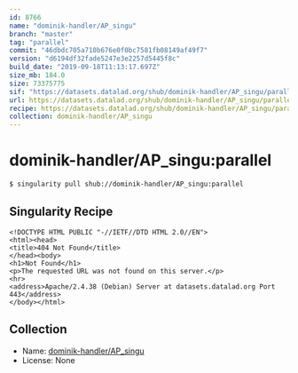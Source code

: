 ```yaml
---
id: 8766
name: "dominik-handler/AP_singu"
branch: "master"
tag: "parallel"
commit: "46dbdc705a710b676e0f0bc7581fb08149af49f7"
version: "d6194df32fade5247e3e2257d5445f8c"
build_date: "2019-09-18T11:13:17.697Z"
size_mb: 184.0
size: 73375775
sif: "https://datasets.datalad.org/shub/dominik-handler/AP_singu/parallel/2019-09-18-46dbdc70-d6194df3/d6194df32fade5247e3e2257d5445f8c.sif"
url: https://datasets.datalad.org/shub/dominik-handler/AP_singu/parallel/2019-09-18-46dbdc70-d6194df3/
recipe: https://datasets.datalad.org/shub/dominik-handler/AP_singu/parallel/2019-09-18-46dbdc70-d6194df3/Singularity
collection: dominik-handler/AP_singu
---
```


# dominik-handler/AP_singu:parallel

```bash
$ singularity pull shub://dominik-handler/AP_singu:parallel
```

## Singularity Recipe

```singularity
<!DOCTYPE HTML PUBLIC "-//IETF//DTD HTML 2.0//EN">
<html><head>
<title>404 Not Found</title>
</head><body>
<h1>Not Found</h1>
<p>The requested URL was not found on this server.</p>
<hr>
<address>Apache/2.4.38 (Debian) Server at datasets.datalad.org Port 443</address>
</body></html>
```

## Collection

 - Name: [dominik-handler/AP_singu](https://github.com/dominik-handler/AP_singu)
 - License: None


